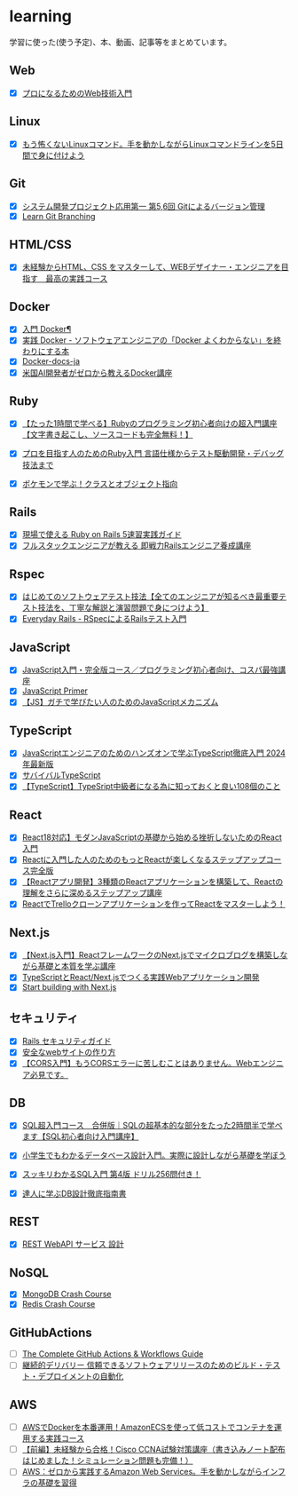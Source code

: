 # learning

学習に使った(使う予定)、本、動画、記事等をまとめています。

## Web

- [x] [プロになるためのWeb技術入門](https://www.amazon.co.jp/%EF%BC%BB%E6%94%B9%E8%A8%82%E6%96%B0%E7%89%88%EF%BC%BD%E3%83%97%E3%83%AD%E3%81%AB%E3%81%AA%E3%82%8B%E3%81%9F%E3%82%81%E3%81%AEWeb%E6%8A%80%E8%A1%93%E5%85%A5%E9%96%80-%E5%B0%8F%E6%A3%AE-%E8%A3%95%E4%BB%8B-ebook/dp/B0DN641NSP?_encoding=UTF8&qid=&sr=)

## Linux

- [x] [もう怖くないLinuxコマンド。手を動かしながらLinuxコマンドラインを5日間で身に付けよう](https://www.udemy.com/course/unscared_linux/?couponCode=KEEPLEARNING)

## Git

- [x] [システム開発プロジェクト応用第一 第5,6回 Gitによるバージョン管理](https://www.youtube.com/watch?v=WMIiPcgGC4Q&t=745s)
- [x] [Learn Git Branching](https://learngitbranching.js.org/?locale=ja)

## HTML/CSS

- [x] [未経験からHTML、CSS をマスターして、WEBデザイナー・エンジニアを目指す　最高の実践コース](https://www.udemy.com/course/html5css3-b/)

## Docker

- [x] [入門 Docker¶](https://y-ohgi.com/introduction-docker/)
- [x] [実践 Docker - ソフトウェアエンジニアの「Docker よくわからない」を終わりにする本](https://zenn.dev/suzuki_hoge/books/2022-03-docker-practice-8ae36c33424b59)
- [x] [Docker-docs-ja](https://docs.docker.jp/get-started/toc.html)
- [x] [米国AI開発者がゼロから教えるDocker講座](https://www.udemy.com/course/aidocker/)

## Ruby

- [x] [【たった1時間で学べる】Rubyのプログラミング初心者向けの超入門講座【文字書き起こし、ソースコードも完全無料！】](https://www.youtube.com/watch?v=0DO5bsQB5So)

- [x] [プロを目指す人のためのRuby入門 言語仕様からテスト駆動開発・デバッグ技法まで](https://www.amazon.co.jp/%E3%83%97%E3%83%AD%E3%82%92%E7%9B%AE%E6%8C%87%E3%81%99%E4%BA%BA%E3%81%AE%E3%81%9F%E3%82%81%E3%81%AERuby%E5%85%A5%E9%96%80-%E6%94%B9%E8%A8%822%E7%89%88-%E8%A8%80%E8%AA%9E%E4%BB%95%E6%A7%98%E3%81%8B%E3%82%89%E3%83%86%E3%82%B9%E3%83%88%E9%A7%86%E5%8B%95%E9%96%8B%E7%99%BA%E3%83%BB%E3%83%87%E3%83%90%E3%83%83%E3%82%B0%E6%8A%80%E6%B3%95%E3%81%BE%E3%81%A7-Software-Design/dp/4297124378/ref=sr_1_1?crid=2KR77SEG3QJJD&keywords=%E3%83%97%E3%83%AD%E3%82%92%E7%9B%AE%E6%8C%87%E3%81%99%E4%BA%BA%E3%81%AE%E3%81%9F%E3%82%81%E3%81%AEruby%E5%85%A5%E9%96%80&qid=1667013521&qu=eyJxc2MiOiIxLjUwIiwicXNhIjoiMS4xNiIsInFzcCI6IjEuMzUifQ%3D%3D&sprefix=%E3%83%97%E3%83%AD%E3%82%92%2Caps%2C372&sr=8-1)
- [x] [ポケモンで学ぶ！クラスとオブジェクト指向](https://zenn.dev/m_coder/books/oop-learning-with-pokemon)

## Rails

- [x] [現場で使える Ruby on Rails 5速習実践ガイド](https://www.amazon.co.jp/%E7%8F%BE%E5%A0%B4%E3%81%A7%E4%BD%BF%E3%81%88%E3%82%8B-Ruby-Rails-5%E9%80%9F%E7%BF%92%E5%AE%9F%E8%B7%B5%E3%82%AC%E3%82%A4%E3%83%89-%E5%A4%A7%E5%A0%B4%E5%AF%A7%E5%AD%90/dp/4839962227/ref=sr_1_6?__mk_ja_JP=%E3%82%AB%E3%82%BF%E3%82%AB%E3%83%8A&crid=7NL117JN69F3&keywords=Rails&qid=1642106965&sprefix=rails%2Caps%2C252&sr=8-6)
- [x] [フルスタックエンジニアが教える 即戦力Railsエンジニア養成講座](https://www.udemy.com/course/rails-kj/?couponCode=KEEPLEARNING)

## Rspec

- [x] [はじめてのソフトウェアテスト技法【全てのエンジニアが知るべき最重要テスト技法を、丁寧な解説と演習問題で身につけよう】](https://www.udemy.com/course/software-test-design/?couponCode=KEEPLEARNING)
- [x] [Everyday Rails - RSpecによるRailsテスト入門](https://leanpub.com/everydayrailsrspec-jp)

## JavaScript

- [x] [JavaScript入門・完全版コース／プログラミング初心者向け、コスパ最強講座](https://www.youtube.com/watch?v=ig3GosWuKF0)
- [x] [JavaScript Primer](SQL超入門コース　合併版｜SQLの超基本的な部分をたった2時間半で学べます【SQL初心者向け入門講座】)
- [x] [【JS】ガチで学びたい人のためのJavaScriptメカニズム](https://www.udemy.com/course/javascript-essence/?couponCode=KEEPLEARNNG)

## TypeScript

- [x] [JavaScriptエンジニアのためのハンズオンで学ぶTypeScript徹底入門 2024年最新版](https://www.udemy.com/course/ts-for-js-developers/?couponCode=KEEPLEARNING)
- [x] [サバイバルTypeScript](https://typescriptbook.jp/)
- [x] [【TypeScript】TypeSript中級者になる為に知っておくと良い108個のこと](https://kenjimorita.jp/typesript-check-108/)

## React

- [x] [React18対応】モダンJavaScriptの基礎から始める挫折しないためのReact入門](https://www.udemy.com/course/modern_javascipt_react_beginner/?couponCode=KEEPLEARNING)
- [x] [Reactに入門した人のためのもっとReactが楽しくなるステップアップコース完全版](https://www.udemy.com/course/react_stepup/?couponCode=KEEPLEARNING)
- [x] [【Reactアプリ開発】3種類のReactアプリケーションを構築して、Reactの理解をさらに深めるステップアップ講座](https://www.udemy.com/course/react-3project-app-udemy/)
- [x] [ReactでTrelloクローンアプリケーションを作ってReactをマスターしよう！](https://www.udemy.com/course/react-trello-development/?couponCode=KEEPLEARNING)

## Next.js

- [x] [【Next.js入門】ReactフレームワークのNext.jsでマイクロブログを構築しながら基礎と本質を学ぶ講座](https://www.udemy.com/course/nextjs-microblog-for-beginner/?couponCode=KEEPLEARNING)
- [x] [TypeScriptとReact/Next.jsでつくる実践Webアプリケーション開発](https://www.amazon.co.jp/TypeScript%E3%81%A8React-Next-js%E3%81%A7%E3%81%A4%E3%81%8F%E3%82%8B%E5%AE%9F%E8%B7%B5Web%E3%82%A2%E3%83%97%E3%83%AA%E3%82%B1%E3%83%BC%E3%82%B7%E3%83%A7%E3%83%B3%E9%96%8B%E7%99%BA-%E6%89%8B%E5%B3%B6-%E6%8B%93%E4%B9%9F/dp/4297129167/ref=sr_1_1_sspa?__mk_ja_JP=%E3%82%AB%E3%82%BF%E3%82%AB%E3%83%8A&crid=1K4CEKYEAXNRC&keywords=next.js&qid=1667375170&qu=eyJxc2MiOiI0Ljk5IiwicXNhIjoiMy43NyIsInFzcCI6IjMuODgifQ%3D%3D&sprefix=next.js%2Caps%2C218&sr=8-1-spons&psc=1&spLa=ZW5jcnlwdGVkUXVhbGlmaWVyPUEzTVVGWkZQUzMzUlEwJmVuY3J5cHRlZElkPUEwODAzOTEwMzVLS0swVDg5SlFWTCZlbmNyeXB0ZWRBZElkPUEyWjFGM0hHUFpHODVPJndpZGdldE5hbWU9c3BfYXRmJmFjdGlvbj1jbGlja1JlZGlyZWN0JmRvTm90TG9nQ2xpY2s9dHJ1ZQ==)
- [x] [Start building with Next.js](https://nextjs.org/learn)

## セキュリティ

- [x] [Rails セキュリティガイド](https://railsguides.jp/security.html)
- [x] [安全なwebサイトの作り方](https://www.ipa.go.jp/security/vuln/websecurity/ug65p900000196e2-att/000017316.pdf)
- [x] [【CORS入門】もうCORSエラーに苦しむことはありません。Webエンジニア必見です。](https://www.youtube.com/watch?v=8fE2TmbPqlU)

## DB

- [x] [SQL超入門コース　合併版｜SQLの超基本的な部分をたった2時間半で学べます【SQL初心者向け入門講座】](https://www.youtube.com/watch?v=CJQDh_mJ1as)

- [x] [小学生でもわかるデータベース設計入門。実際に設計しながら基礎を学ぼう](https://www.youtube.com/watch?v=Yg546Zua39A)
- [x] [スッキリわかるSQL入門 第4版 ドリル256問付き！](https://www.amazon.co.jp/dp/4295018465?_encoding=UTF8&psc=1&ref_=cm_sw_r_cp_ud_dp_41830H3PKHPCRHQC2ZD3)
- [x] [達人に学ぶDB設計徹底指南書](https://www.amazon.co.jp/dp/B0D8N5G9GT?ref=cm_sw_r_cp_ud_dp_AV8M5X00HWW9XKHP5MT5&ref_=cm_sw_r_cp_ud_dp_AV8M5X00HWW9XKHP5MT5&social_share=cm_sw_r_cp_ud_dp_AV8M5X00HWW9XKHP5MT5&skipTwisterOG=1)

## REST

- [x] [REST WebAPI サービス 設計](https://www.udemy.com/course/rest-webapi-development/?couponCode=KEEPLEARNING)

## NoSQL

- [x] [MongoDB Crash Course](https://www.youtube.com/watch?v=ofme2o29ngU)
- [x] [Redis Crash Course](https://www.youtube.com/watch?v=jgpVdJB2sKQ&t=1224s)

## GitHubActions

- [ ] [The Complete GitHub Actions & Workflows Guide](https://www.udemy.com/course/github-actions/?couponCode=KEEPLEARNING)
- [ ] [継続的デリバリー 信頼できるソフトウェアリリースのためのビルド・テスト・デプロイメントの自動化](https://www.amazon.co.jp/%E7%B6%99%E7%B6%9A%E7%9A%84%E3%83%87%E3%83%AA%E3%83%90%E3%83%AA%E3%83%BC-%E4%BF%A1%E9%A0%BC%E3%81%A7%E3%81%8D%E3%82%8B%E3%82%BD%E3%83%95%E3%83%88%E3%82%A6%E3%82%A7%E3%82%A2%E3%83%AA%E3%83%AA%E3%83%BC%E3%82%B9%E3%81%AE%E3%81%9F%E3%82%81%E3%81%AE%E3%83%93%E3%83%AB%E3%83%89%E3%83%BB%E3%83%86%E3%82%B9%E3%83%88%E3%83%BB%E3%83%87%E3%83%97%E3%83%AD%E3%82%A4%E3%83%A1%E3%83%B3%E3%83%88%E3%81%AE%E8%87%AA%E5%8B%95%E5%8C%96-Jez-Humble/dp/4048930583/ref=sr_1_5?crid=1AA3PF1JG5AZC&keywords=ci+cd&qid=1667548482&qu=eyJxc2MiOiI0LjM1IiwicXNhIjoiMy44NCIsInFzcCI6IjMuNTUifQ%3D%3D&sprefix=ci+cd%2Caps%2C182&sr=8-5)

## AWS

- [ ] [AWSでDockerを本番運用！AmazonECSを使って低コストでコンテナを運用する実践コース](https://www.udemy.com/course/ecsfargate/)
- [ ] [【前編】未経験から合格！Cisco CCNA試験対策講座（書き込みノート配布はじめました！シミュレーション問題も完備！）](https://www.udemy.com/course/ccna200-301/)
- [ ] [AWS：ゼロから実践するAmazon Web Services。手を動かしながらインフラの基礎を習得](https://www.udemy.com/course/aws-and-infra/?couponCode=KEEPLEARNING)
